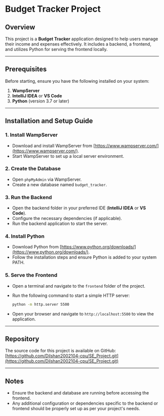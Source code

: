 # Budget Tracker Project

## Overview
This project is a **Budget Tracker** application designed to help users manage their income and expenses effectively. It includes a backend, a frontend, and utilizes Python for serving the frontend locally.

---

## Prerequisites

Before starting, ensure you have the following installed on your system:

1. **WampServer**
2. **IntelliJ IDEA** or **VS Code**
3. **Python** (version 3.7 or later)

---

## Installation and Setup Guide

### 1. Install WampServer
- Download and install WampServer from [https://www.wampserver.com/](https://www.wampserver.com/).
- Start WampServer to set up a local server environment.

### 2. Create the Database
- Open `phpMyAdmin` via WampServer.
- Create a new database named `budget_tracker`.

### 3. Run the Backend
- Open the backend folder in your preferred IDE (**IntelliJ IDEA** or **VS Code**).
- Configure the necessary dependencies (if applicable).
- Run the backend application to start the server.

### 4. Install Python
- Download Python from [https://www.python.org/downloads/](https://www.python.org/downloads/).
- Follow the installation steps and ensure Python is added to your system PATH.

### 5. Serve the Frontend
- Open a terminal and navigate to the `frontend` folder of the project.
- Run the following command to start a simple HTTP server:

  ```bash
  python -m http.server 5500
  ```

- Open your browser and navigate to `http://localhost:5500` to view the application.

---

## Repository
The source code for this project is available on GitHub:
[https://github.com/Dilshan2002104-cpu/SE_Project.git](https://github.com/Dilshan2002104-cpu/SE_Project.git)

---

## Notes
- Ensure the backend and database are running before accessing the frontend.
- Any additional configuration or dependencies specific to the backend or frontend should be properly set up as per your project's needs.

